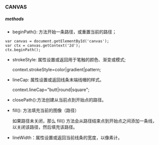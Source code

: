 ### CANVAS 
##### methods
* beginPath(): 方法开始一条路径，或重置当前的路径；

```
var canvas = document.getElementById('canvas');
var ctx = canvas.getContext('2d');
ctx.beginPath();
```

* strokeStyle: 属性设置或返回用于笔触的颜色、渐变或模式;

    context.strokeStyle=color|gradient|pattern;

* lineCap: 属性设置或返回线条末端线帽的样式。
  
    context.lineCap="butt|round|square";

* closePath():方法创建从当前点到开始点的路径。

* fill(): 方法填充当前的图像（路径）
  
    如果路径未关闭，那么 fill() 方法会从路径结束点到开始点之间添加一条线，以关闭该路径，然后填充该路径。

* lineWidth：属性设置或返回当前线条的宽度，以像素计。